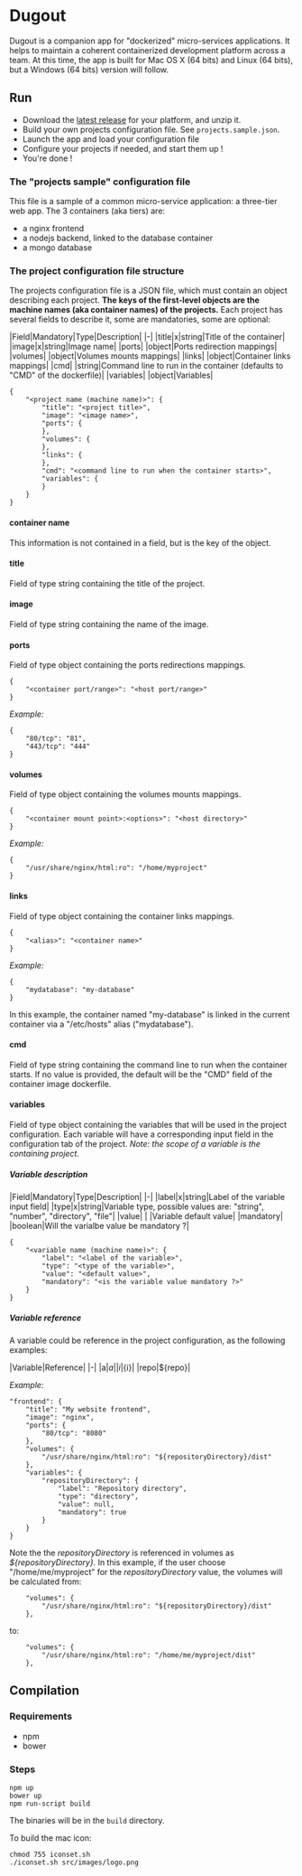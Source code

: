 # Dugout

Dugout is a companion app for "dockerized" micro-services applications.
It helps to maintain a coherent containerized development platform across a team.
At this time, the app is built for Mac OS X (64 bits) and Linux (64 bits), but a Windows (64 bits) version will follow.

## Run

- Download the [latest release](https://github.com/mobapi/dugout/releases/latest) for your platform, and unzip it.
- Build your own projects configuration file. See `projects.sample.json`.
- Launch the app and load your configuration file
- Configure your projects if needed, and start them up !
- You're done !

### The "projects sample" configuration file

This file is a sample of a common micro-service application: a three-tier web app.
The 3 containers (aka tiers) are:

- a nginx frontend
- a nodejs backend, linked to the database container
- a mongo database

### The project configuration file structure

The projects configuration file is a JSON file, which must contain an object describing each project.
**The keys of the first-level objects are the machine names (aka container names) of the projects.**
Each project has several fields to describe it, some are mandatories, some are optional:

|Field|Mandatory|Type|Description|
|-|
|title|x|string|Title of the container|
|image|x|string|Image name|
|ports| |object|Ports redirection mappings|
|volumes| |object|Volumes mounts mappings|
|links| |object|Container links mappings|
|cmd| |string|Command line to run in the container (defaults to "CMD" of the dockerfile)|
|variables| |object|Variables|

    {
        "<project name (machine name)>": {
            "title": "<project title>",
            "image": "<image name>",
            "ports": {
            },
            "volumes": {
            },
            "links": {
            },
            "cmd": "<command line to run when the container starts>",
            "variables": {
            }
        }
    }

#### container name

This information is not contained in a field, but is the key of the object.

#### title

Field of type string containing the title of the project.

#### image

Field of type string containing the name of the image.

#### ports

Field of type object containing the ports redirections mappings.

    {
        "<container port/range>": "<host port/range>"
    }

*Example:*

    {
        "80/tcp": "81",
        "443/tcp": "444"
    }

#### volumes

Field of type object containing the volumes mounts mappings.

    {
        "<container mount point>:<options>": "<host directory>"
    }

*Example:*

    {
        "/usr/share/nginx/html:ro": "/home/myproject"
    }

#### links

Field of type object containing the container links mappings.

    {
        "<alias>": "<container name>"
    }

*Example:*

    {
        "mydatabase": "my-database"
    }
In this example, the container named "my-database" is linked in the current container via a "/etc/hosts" alias ("mydatabase").

#### cmd

Field of type string containing the command line to run when the container starts.
If no value is provided, the default will be the "CMD" field of the container image dockerfile.

#### variables

Field of type object containing the variables that will be used in the project configuration.
Each variable will have a corresponding input field in the configuration tab of the project.
*Note: the scope of a variable is the containing project.*

##### Variable description

|Field|Mandatory|Type|Description|
|-|
|label|x|string|Label of the variable input field|
|type|x|string|Variable type, possible values are: "string", "number", "directory", "file"|
|value| | |Variable default value|
|mandatory| |boolean|Will the varialbe value be mandatory ?|

    {
        "<variable name (machine name)>": {
            "label": "<label of the variable>",
            "type": "<type of the variable>",
            "value": "<default value>",
            "mandatory": "<is the variable value mandatory ?>"
        }
    }

##### Variable reference

A variable could be reference in the project configuration, as the following examples:

|Variable|Reference|
|-|
|a|${a}|
|i|${i}|
|repo|${repo}|

*Example:*

    "frontend": {
        "title": "My website frontend",
        "image": "nginx",
        "ports": {
            "80/tcp": "8080"
        },
        "volumes": {
            "/usr/share/nginx/html:ro": "${repositoryDirectory}/dist"
        },
        "variables": {
            "repositoryDirectory": {
                "label": "Repository directory",
                "type": "directory",
                "value": null,
                "mandatory": true
            }
        }
    }

Note the the *repositoryDirectory* is referenced in volumes as *${repositoryDirectory}.*
In this example, if the user choose "/home/me/myproject" for the *repositoryDirectory* value, the volumes will be calculated from:

        "volumes": {
            "/usr/share/nginx/html:ro": "${repositoryDirectory}/dist"
        },

to:

        "volumes": {
            "/usr/share/nginx/html:ro": "/home/me/myproject/dist"
        },


## Compilation

### Requirements

- npm
- bower

### Steps

    npm up
    bower up
    npm run-script build

The binaries will be in the `build` directory.

To build the mac icon:

    chmod 755 iconset.sh
    ./iconset.sh src/images/logo.png
